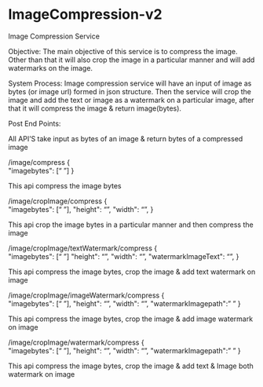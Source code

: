 # ImageCompression-v2

Image Compression Service

Objective: The main objective of this service is to compress the image. Other than that it will also crop the image in a particular manner and will add watermarks on the image.

System Process: Image compression service will have an input of image as bytes (or image url) formed in json structure. Then the service will crop the image and add the text or image as a watermark on a particular image, after that it will compress the image & return image(bytes).


Post End Points:

All API’S take input as bytes of an image & return bytes of a compressed image

/image/compress
{  
    "imagebytes": [“ ”]
}

This api compress the image bytes

/image/cropImage/compress
{  
    "imagebytes": [“ ”],
    "height": “”,
   "width": “”,
}

This api crop the image bytes in a particular manner and then compress the image

/image/cropImage/textWatermark/compress
{  
    "imagebytes": [“ ”]
    "height": “”,
    "width": “”,
    "watermarkImageText": “”,
}

This api compress the image bytes, crop the image & add text watermark on image

/image/cropImage/imageWatermark/compress
{  
    "imagebytes": [“ ”],
    "height": “”,
    "width": “”,
    "watermarkImagepath":” ”
}

This api compress the image bytes, crop the image & add image watermark on image

/image/cropImage/watermark/compress
{  
    "imagebytes": [“ ”],
    "height": “”,
    "width": “”,
    "watermarkImagepath":” ”
}

This api compress the image bytes, crop the image & add text & Image both watermark on image












